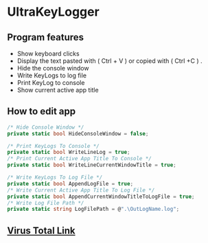 # UltraKeyLogger

## Program features

* Show keyboard clicks
* Display the text pasted with ( Ctrl + V ) or copied with ( Ctrl +C ) .
* Hide the console window
* Write KeyLogs to log file 
* Print KeyLog to console
* Show current active app title

## How to edit app

``` C#
/* Hide Console Window */
private static bool HideConsoleWindow = false;

/* Print KeyLogs To Console */
private static bool WriteLineLog = true;
/* Print Current Active App Title To Console */
private static bool WriteLineCurrentWindowTitle = true;

/* Write KeyLogs To Log File */
private static bool AppendLogFile = true;
/* Write Current Active App Title To Log File */
private static bool AppendCurrentWindowTitleToLogFile = true;
/* Write Log File Path */
private static string LogFilePath = @".\OutLogName.log";
```

## [Virus Total Link](https://www.virustotal.com/gui/file/cc4178353b875c2b2c014831462fd7c432d66970345f6de5f360511340827cd7/detection)
